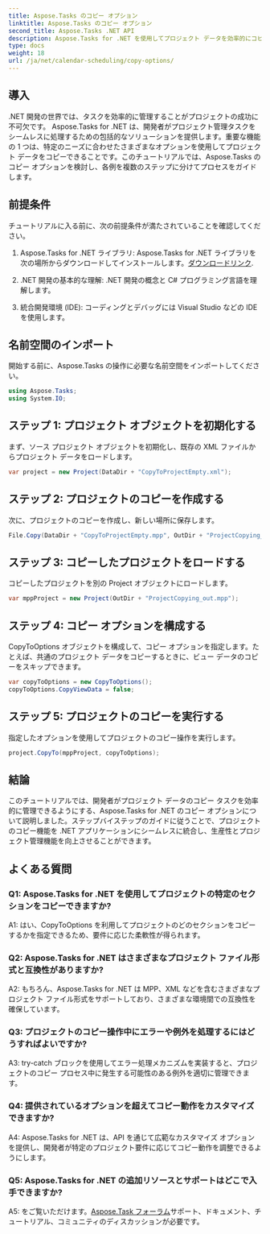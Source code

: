 ```yaml
---
title: Aspose.Tasks のコピー オプション
linktitle: Aspose.Tasks のコピー オプション
second_title: Aspose.Tasks .NET API
description: Aspose.Tasks for .NET を使用してプロジェクト データを効率的にコピーする方法を学びます。強力なプロジェクト管理機能で .NET アプリケーションを強化します。
type: docs
weight: 18
url: /ja/net/calendar-scheduling/copy-options/
---
```

## 導入

.NET 開発の世界では、タスクを効率的に管理することがプロジェクトの成功に不可欠です。 Aspose.Tasks for .NET は、開発者がプロジェクト管理タスクをシームレスに処理するための包括的なソリューションを提供します。重要な機能の 1 つは、特定のニーズに合わせたさまざまなオプションを使用してプロジェクト データをコピーできることです。このチュートリアルでは、Aspose.Tasks のコピー オプションを検討し、各例を複数のステップに分けてプロセスをガイドします。

## 前提条件

チュートリアルに入る前に、次の前提条件が満たされていることを確認してください。

1.  Aspose.Tasks for .NET ライブラリ: Aspose.Tasks for .NET ライブラリを次の場所からダウンロードしてインストールします。[ダウンロードリンク](https://releases.aspose.com/tasks/net/).
   
2. .NET 開発の基本的な理解: .NET 開発の概念と C# プログラミング言語を理解します。

3. 統合開発環境 (IDE): コーディングとデバッグには Visual Studio などの IDE を使用します。

## 名前空間のインポート

開始する前に、Aspose.Tasks の操作に必要な名前空間をインポートしてください。

```csharp
using Aspose.Tasks;
using System.IO;


```

## ステップ 1: プロジェクト オブジェクトを初期化する

まず、ソース プロジェクト オブジェクトを初期化し、既存の XML ファイルからプロジェクト データをロードします。

```csharp
var project = new Project(DataDir + "CopyToProjectEmpty.xml");
```

## ステップ 2: プロジェクトのコピーを作成する

次に、プロジェクトのコピーを作成し、新しい場所に保存します。

```csharp
File.Copy(DataDir + "CopyToProjectEmpty.mpp", OutDir + "ProjectCopying_out.mpp", true);
```

## ステップ 3: コピーしたプロジェクトをロードする

コピーしたプロジェクトを別の Project オブジェクトにロードします。

```csharp
var mppProject = new Project(OutDir + "ProjectCopying_out.mpp");
```

## ステップ 4: コピー オプションを構成する

CopyToOptions オブジェクトを構成して、コピー オプションを指定します。たとえば、共通のプロジェクト データをコピーするときに、ビュー データのコピーをスキップできます。

```csharp
var copyToOptions = new CopyToOptions();
copyToOptions.CopyViewData = false;
```

## ステップ 5: プロジェクトのコピーを実行する

指定したオプションを使用してプロジェクトのコピー操作を実行します。

```csharp
project.CopyTo(mppProject, copyToOptions);
```

## 結論

このチュートリアルでは、開発者がプロジェクト データのコピー タスクを効率的に管理できるようにする、Aspose.Tasks for .NET のコピー オプションについて説明しました。ステップバイステップのガイドに従うことで、プロジェクトのコピー機能を .NET アプリケーションにシームレスに統合し、生産性とプロジェクト管理機能を向上させることができます。

## よくある質問

### Q1: Aspose.Tasks for .NET を使用してプロジェクトの特定のセクションをコピーできますか?

A1: はい、CopyToOptions を利用してプロジェクトのどのセクションをコピーするかを指定できるため、要件に応じた柔軟性が得られます。

### Q2: Aspose.Tasks for .NET はさまざまなプロジェクト ファイル形式と互換性がありますか?

A2: もちろん、Aspose.Tasks for .NET は MPP、XML などを含むさまざまなプロジェクト ファイル形式をサポートしており、さまざまな環境間での互換性を確保しています。

### Q3: プロジェクトのコピー操作中にエラーや例外を処理するにはどうすればよいですか?

A3: try-catch ブロックを使用してエラー処理メカニズムを実装すると、プロジェクトのコピー プロセス中に発生する可能性のある例外を適切に管理できます。

### Q4: 提供されているオプションを超えてコピー動作をカスタマイズできますか?

A4: Aspose.Tasks for .NET は、API を通じて広範なカスタマイズ オプションを提供し、開発者が特定のプロジェクト要件に応じてコピー動作を調整できるようにします。

### Q5: Aspose.Tasks for .NET の追加リソースとサポートはどこで入手できますか?

 A5: をご覧いただけます。[Aspose.Task フォーラム](https://forum.aspose.com/c/tasks/15)サポート、ドキュメント、チュートリアル、コミュニティのディスカッションが必要です。